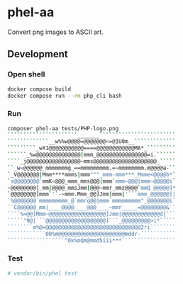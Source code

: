 # phel-aa

Convert png images to ASCII art.

## Development

### Open shell

```bash
docker compose build
docker compose run --rm php_cli bash
```

### Run

```bash
composer phel-aa tests/PHP-logo.png
``````````````````````_______````````````````````````
`````````````__w%%w@@@@=@@@@@@@<=@]U0m__`````````````
`````````_wX1@@@@@@@@@@@====@@@@@@@@@@@@MA*_`````````
``````_%w@@@@@@@@@@@@@@|mmm_@@@@@@@@@@@@@@@@=i.``````
````_j@@@@@@@@@@@@@@@@@~mms@@@@@@@@@@@@@@@@@@@@_`````
``_w=@@@@@@_mmmmmmmg_==mmmmmmmmm.=~mmmmmmmm.m@@@@a-``
`_V@@@@@@@|Mmm****mmms|mmm"""_mmm-mmm***_Mmme<@@@@b*`
`s@@@@@@@@`mmK<@@@_mmm_mms@@@|mmm`mmm~@@@|mmm~@@@@@i`
~@@@@@@@@]_mm|@@@@_mmsJmm|@@@~mmr_mmz@@@@`mmQ_@@@@@]*
`@@@@@@@@]mmm`'`-~mmm.Mmm_@@]Jmm|mmm|'```mmm_@@@@@@||
`%@@@@@@@`mmmmmmmmm_@`mmrq@@|mmm`mmmmmmmmm"_@@@@@@@i`
``C@@@@@@_mm|____@@@@____@@@____~mmr_____=@@@@@@@@&``
````%=@@]Mmm~@@@@@@@@@@@@@@@@@@]Jmm|@@@@@@@@@@@@d|```
`````"9@|```@@@@@@@@@@@@@@@@@@@]```_@@@@@@@@@>i*`````
````````m%@=@@@@@@@@@@@@@@@@@@@@@@@@@@@@@@2ri````````
````````````00%m@@@@@@@@@@@@@@@@@@@@@mddr-```````````
``````````````````^Ok%mQm@mmd5iii***`````````````````
```

### Test

```bash
# vendor/bin/phel test
```

